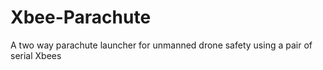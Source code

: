 # Xbee-Parachute
A two way parachute launcher for unmanned drone safety using a pair of serial Xbees
